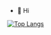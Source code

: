 <!---

- 👋 Hi, I’m @HarryHy
- 👀 I’m interested in ...
- 🌱 I’m currently learning ...
- 💞️ I’m looking to collaborate on ...
- 📫 How to reach me ...
--->
<!---
HarryHy/HarryHy is a ✨ special ✨ repository because its `README.md` (this file) appears on your GitHub profile.
You can click the Preview link to take a look at your changes.
--->

- 👋 Hi 

[![Top Langs](https://github-readme-stats.vercel.app/api/top-langs/?username=HarryHy&hide=Jupyter%20Notebook&layout=compact&count_private=true)](https://github.com/HarryHy/github-readme-stats)

<!---
![HarryHy's GitHub stats](https://github-readme-stats.vercel.app/api?username=HarryHy&count_private=true)
--->

<!--START_SECTION:activity--> 
